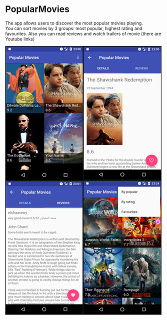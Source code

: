 # PopularMovies
The app allows users to discover the most popular movies playing.
<br/>
You can sort movies by 3 groups: most popular, highest rating and favourites. Also you can read reviews and watch trailers of movie (there are Youtube links)

<img align="left" width="250" height="430" src="https://github.com/SergeyPinkevich/PopularMovies/blob/master/screens/Screen%20Shot%202018-07-05%20at%2016.16.40.png">
<img align="left" width="250" height="430" src="https://github.com/SergeyPinkevich/PopularMovies/blob/master/screens/Screen%20Shot%202018-07-05%20at%2016.16.57.png">
<img align="left" width="250" height="430" src="https://github.com/SergeyPinkevich/PopularMovies/blob/master/screens/Screen%20Shot%202018-07-05%20at%2016.17.33.png">
<img align="left" width="250" height="430" src="https://github.com/SergeyPinkevich/PopularMovies/blob/master/screens/Screen%20Shot%202018-07-05%20at%2016.40.30.png">


